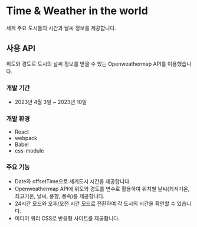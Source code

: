 # Time & Weather in the world

세계 주요 도시들의 시간과 날씨 정보를 제공합니다.

## 사용 API

위도와 경도로 도시의 날씨 정보를 받을 수 있는 Openweathermap API를 이용했습니다.

### 개발 기간

- 2023년 4월 3일 ~ 2023년 10일

### 개발 환경

- React
- webpack
- Babel
- css-module

### 주요 기능

- Date와 offsetTime으로 세계도시 시간을 제공합니다.
- Openweathermap API에 위도와 경도를 변수로 활용하여 위치별 날씨(최저기온, 최고기온, 날씨, 풍향, 풍속)를 제공합니다.
- 24시간 모드와 오후/오전 시간 모드로 전환하여 각 도시의 시간을 확인할 수 있습니다.
- 미디어 쿼리 CSS로 반응형 사이트를 제공합니다.
